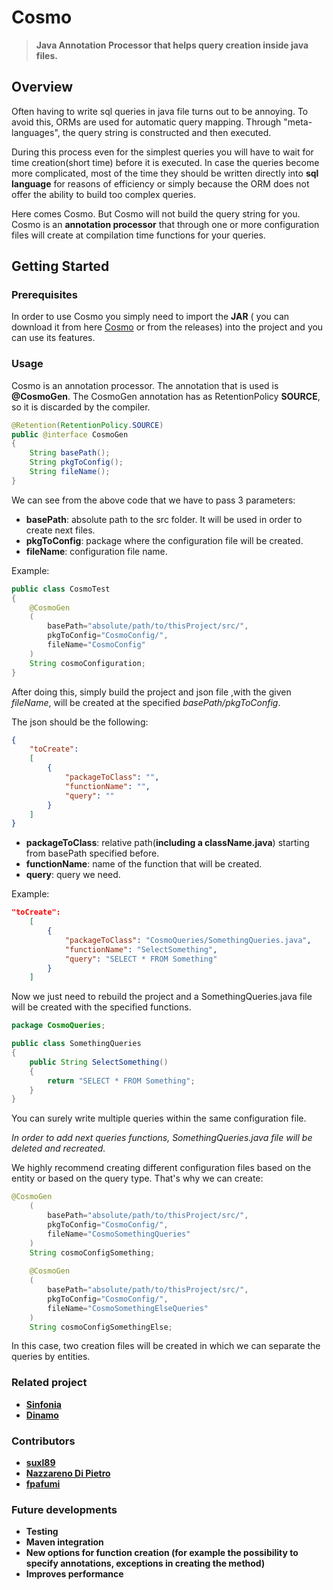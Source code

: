 # Cosmo

> **Java Annotation Processor that helps query creation inside java files.**

## Overview

Often having to write sql queries in java file turns out to be annoying. 
To avoid this, ORMs are used for automatic query mapping. Through "meta-languages", the query string is constructed and then executed. 

During this process even for the simplest queries you will have to wait for time creation(short time) before it is executed.
In case the queries become more complicated, most of the time they should be written directly into **sql language** for reasons of efficiency or simply because the ORM does not offer the ability to build too complex queries.

Here comes Cosmo. But Cosmo will not build the query string for you.
Cosmo is an **annotation processor** that through one or more configuration files will create at compilation time functions for your queries.

## Getting Started

### Prerequisites
In order to use Cosmo you simply need to import the **JAR** (
you can download it from here [Cosmo](https://github.com/Jaaaas/Cosmo/files/1296088/Cosmo-1.0.zip) or from the releases) into the project and you can use its features.

### Usage
Cosmo is an annotation processor. The annotation that is used is **@CosmoGen**. The CosmoGen annotation has as RetentionPolicy **SOURCE**, so it is discarded by the compiler.

```java
@Retention(RetentionPolicy.SOURCE)
public @interface CosmoGen 
{
    String basePath();
    String pkgToConfig();
    String fileName();
}
```

We can see from the above code that we have to pass 3 parameters:

* **basePath**: absolute path to the src folder. It will be used in order to create next files.
* **pkgToConfig**: package where the configuration file will be created.
* **fileName**: configuration file name.

Example:

```java
public class CosmoTest
{
    @CosmoGen
    (
        basePath="absolute/path/to/thisProject/src/",
        pkgToConfig="CosmoConfig/",
        fileName="CosmoConfig"
    )
    String cosmoConfiguration;
}
```

After doing this, simply build the project and json file ,with the given *fileName*, will be created at the specified *basePath/pkgToConfig*.

The json should be the following:

```json
{
    "toCreate": 
    [
        {
            "packageToClass": "",
            "functionName": "",
            "query": ""
        }
    ]
}
```

* **packageToClass**: relative path(**including a className.java**) starting from basePath specified before.
* **functionName**: name of the function that will be created.
* **query**: query we need.

Example:

```json
"toCreate": 
    [
        {
            "packageToClass": "CosmoQueries/SomethingQueries.java",
            "functionName": "SelectSomething",
            "query": "SELECT * FROM Something"
        }
    ]
```
Now we just need to rebuild the project and a SomethingQueries.java file will be created with the specified functions.

```java
package CosmoQueries;

public class SomethingQueries
{
    public String SelectSomething()
    {
        return "SELECT * FROM Something";
    }
}
```
You can surely write multiple queries within the same configuration file.

*In order to add next queries functions, SomethingQueries.java file will be deleted and recreated.*

We highly recommend creating different configuration files based on the entity or based on the query type.
That's why we can create:

```java
@CosmoGen
    (
        basePath="absolute/path/to/thisProject/src/",
        pkgToConfig="CosmoConfig/",
        fileName="CosmoSomethingQueries"
    )
    String cosmoConfigSomething;
    
    @CosmoGen
    (
        basePath="absolute/path/to/thisProject/src/",
        pkgToConfig="CosmoConfig/",
        fileName="CosmoSomethingElseQueries"
    )
    String cosmoConfigSomethingElse;
```
In this case, two creation files will be created in which we can separate the queries by entities.

### Related project
* **[Sinfonia](https://github.com/Jaaaas/Sinfonia/)**
* **[Dinamo](https://github.com/Tignaman/Dinamo)**

### Contributors
* **[suxl89](https://github.com/suxl89)**
* **[Nazzareno Di Pietro](https://github.com/Tignaman)**
* **[fpafumi](https://github.com/fpafumi)**

### Future developments

* **Testing**
* **Maven integration**
* **New options for function creation (for example the possibility to specify annotations, exceptions in creating the method)**
* **Improves performance**
